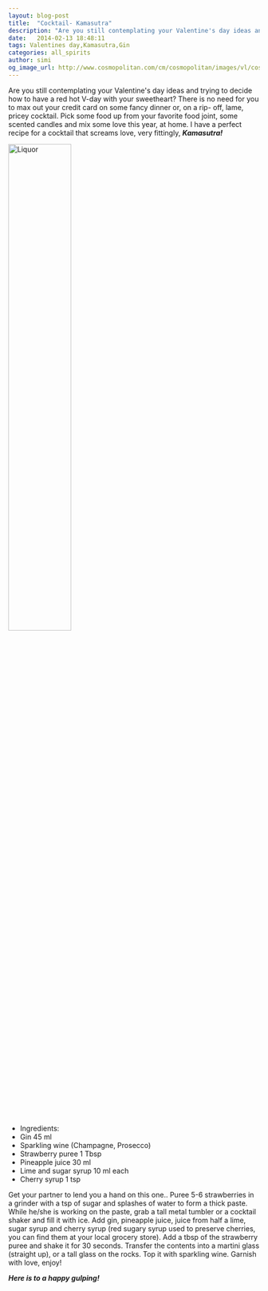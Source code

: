 ```yaml
---
layout: blog-post
title:  "Cocktail- Kamasutra"
description: "Are you still contemplating your Valentine's day ideas and trying to decide how to have a red hot V-day with your sweetheart? There is no need for you to max out your credit card on some fancy dinner or, on a rip- off, lame, pricey cocktail. Pick some food up from your favorite food joint, some scented candles and mix some love this year, at home."
date:   2014-02-13 18:48:11
tags: Valentines day,Kamasutra,Gin
categories: all_spirits
author: simi
og_image_url: http://www.cosmopolitan.com/cm/cosmopolitan/images/vl/cos-09-bachelorette-party-cocktail-recipes-lgn-89257664.jpg
---
```


Are you still contemplating your Valentine's day ideas and trying to decide how to have a red hot V-day with your sweetheart? There is no need for you to max out your credit card on some fancy dinner or, on a rip- off, lame, pricey cocktail. Pick some food up from your favorite food joint, some scented candles and mix some love this year, at home. I have a perfect recipe for a cocktail that screams love, very fittingly, ***Kamasutra!*** 

<img src="http://www.cosmopolitan.com/cm/cosmopolitan/images/vl/cos-09-bachelorette-party-cocktail-recipes-lgn-89257664.jpg" alt="Liquor" width="50%"/>

* Ingredients:
* Gin 45 ml
* Sparkling wine (Champagne, Prosecco)
* Strawberry puree 1 Tbsp
* Pineapple juice 30 ml
* Lime and sugar syrup 10 ml each
* Cherry syrup 1 tsp 

Get your partner to lend you a hand on this one.. Puree 5-6 strawberries in a grinder with a tsp of sugar and splashes of water to form a thick paste. While he/she is working on the paste, grab a tall metal tumbler or a cocktail shaker and fill it with ice. Add gin, pineapple juice, juice from half a lime, sugar syrup and cherry syrup (red sugary syrup used to preserve cherries, you can find them at your local grocery store). Add a tbsp of the strawberry puree and shake it for 30 seconds. Transfer the contents into a martini glass (straight up), or a tall glass on the rocks. Top it with sparkling wine. Garnish with love, enjoy!

***Here is to a happy gulping!***
